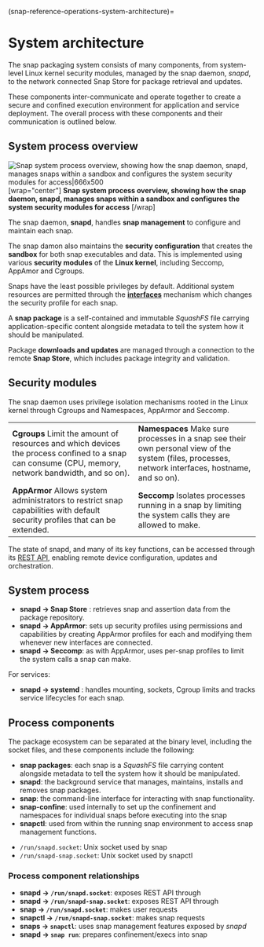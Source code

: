 (snap-reference-operations-system-architecture)=
# System architecture

The snap packaging system consists of many components, from system-level Linux kernel security modules, managed by the snap daemon, _snapd_, to the network connected Snap Store for package retrieval and updates.

These components inter-communicate and operate together to create a secure and confined execution environment for application and service deployment. The overall process with these components and their communication is outlined below.

## System process overview

![Snap system process overview, showing how the snap daemon, snapd, manages snaps within a sandbox and configures the system security modules for access|666x500](upload://kt8rJOkNKB6VLuf6CshlD0wkpXB.png)
[wrap="center"]
**Snap system process overview, showing how the snap daemon, snapd, manages snaps within a sandbox and configures the system security modules for access**
[/wrap]

The snap daemon, **snapd**,  handles **snap management** to configure and maintain each snap. 

The snap damon also maintains the **security configuration** that creates the **sandbox** for both snap executables and data. This is implemented using various **security modules** of the **Linux kernel**, including Seccomp, AppAmor and Cgroups.

Snaps have the least possible privileges by default. Additional system resources are permitted through the **[interfaces](t/35928)** mechanism which changes the security profile for each snap.

A **snap package** is a self-contained and immutable _SquashFS_ file carrying application-specific content alongside metadata to tell the system how it should be manipulated. 

Package **downloads and updates** are managed through a connection to the remote **Snap Store**, which includes package integrity and validation.

## Security modules

The snap daemon uses privilege isolation mechanisms rooted in the Linux kernel through Cgroups and Namespaces, AppArmor and Seccomp.

|  |  |
|--|--|
| **Cgroups** Limit the amount of resources and which devices the process confined to a snap can consume (CPU, memory, network bandwidth, and so on). | **Namespaces** Make sure processes in a snap see their own personal view of the system (files, processes, network interfaces, hostname, and so on). 
|**AppArmor** Allows system administrators to restrict snap capabilities with default security profiles that can be extended. |**Seccomp** Isolates processes running in a snap by limiting the system calls they are allowed to make. |

The state of snapd, and many of its key functions, can be accessed through its [REST API](/snap-reference/development/rest-api/snapd-rest-api), enabling remote device configuration, updates and orchestration. 

## System process

* **snapd -> Snap Store** : retrieves snap and assertion data from the package repository.
* **snapd -> AppArmor**: sets up security profiles using permissions and capabilities by creating AppArmor profiles for each and modifying them whenever new interfaces are connected.
* **snapd -> Seccomp**: as with AppArmor, uses per-snap profiles to limit the system calls a snap can make.

For services:
* **snapd -> systemd** : handles mounting, sockets, Cgroup limits and tracks service lifecycles for each snap.

## Process components

The package ecosystem can be separated at the binary level, including the socket files, and these components include the following:

* **snap packages**:  each snap is a _SquashFS_ file carrying content alongside metadata to tell the system how it should be manipulated.  
* **snapd**: the background service that manages, maintains, installs and removes snap packages.
* **snap**: the command-line interface for interacting with snap functionality.
* **snap-confine**: used internally to set up the confinement and namespaces for individual snaps before executing into the snap
* **snapctl**: used from within the running snap environment to access snap management functions.
 -  `/run/snapd.socket`: Unix socket used by snap
  - `/run/snapd-snap.socket`: Unix socket used by snapctl

### Process component relationships

* **snapd -> `/run/snapd.socket`**:  exposes REST API through
* **snapd -> `/run/snapd-snap.socket`**: exposes REST API through
* **snap -> `/run/snapd.socket`**: makes user requests
* **snapctl -> `/run/snapd-snap.socket`**: makes snap requests
* **snaps -> `snapctl`**: uses snap management features exposed by *snapd*
* **snapd -> `snap run`**: prepares confinement/execs into snap

